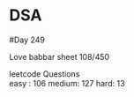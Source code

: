 # DSA

#Day 249

Love babbar sheet
    108/450
    
leetcode Questions   
easy : 106
medium: 127
hard: 13


